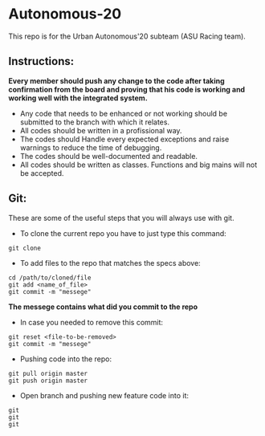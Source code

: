 # Autonomous-20
This repo is for the Urban Autonomous'20 subteam (ASU Racing team).

## Instructions:
**Every member should push any change to the code after taking confirmation from the board and proving that his code is working and working well with the integrated system.**
- Any code that needs to be enhanced or not working should be submitted to the branch with which it relates.
- All codes should be written in a profissional way.
- The codes should Handle every expected exceptions and raise warnings to reduce the time of debugging.
- The codes should be well-documented and readable.
- All codes should be written as classes. Functions and big mains will not be accepted.

## Git:

These are some of the useful steps that you will always use with git.

- To clone the current repo you have to just type this command:
```
git clone
```
- To add files to the repo that matches the specs above:
```
cd /path/to/cloned/file
git add <name_of_file>
git commit -m "messege"
```
**The messege contains what did you commit to the repo**

- In case you needed to remove this commit:
```
git reset <file-to-be-removed>
git commit -m "messege"
```
- Pushing code into the repo:
```
git pull origin master
git push origin master
```
- Open branch and pushing new feature code into it:
```
git
git
git
```
